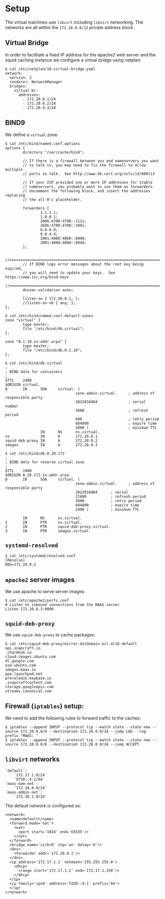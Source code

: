 # Setup

The virtual machines use `libvirt` including `libvirt` networking. The networks
are all within the `172.16.0.0/12` private address block.

## Virtual Bridge

In order to facilitate a fixed IP address for the apache2 web server and the
squid caching instance we configure a virtual bridge using netplan:

    $ cat /etc/netplan/10-virtual-bridge.yaml 
    network:
      version: 2
      renderer: NetworkManager
      bridges:
        virtual-br:
          addresses:
            - 172.20.0.1/24
            - 172.20.0.2/24
            - 172.20.0.3/24

## BIND9

We define a `virtual` zone:

    $ cat /etc/bind/named.conf.options
    options {
            directory "/var/cache/bind";

            // If there is a firewall between you and nameservers you want
            // to talk to, you may need to fix the firewall to allow multiple
            // ports to talk.  See http://www.kb.cert.org/vuls/id/800113

            // If your ISP provided one or more IP addresses for stable 
            // nameservers, you probably want to use them as forwarders.  
            // Uncomment the following block, and insert the addresses replacing 
            // the all-0's placeholder.

            forwarders {
                    1.1.1.1;
                    1.0.0.1;
                    2606:4700:4700::1111;
                    2606:4700:4700::1001;
                    8.8.8.8;
                    8.8.4.4;
                    2001:4860:4860::8888;
                    2001:4860:4860::8844;
            };

            //========================================================================
            // If BIND logs error messages about the root key being expired,
            // you will need to update your keys.  See https://www.isc.org/bind-keys
            //========================================================================
            dnssec-validation auto;

            listen-on { 172.20.0.1; };
            //listen-on-v6 { any; };
    };

    $ cat /etc/bind/named.conf.default-zones 
    zone "virtual" {
            type master;
            file "/etc/bind/db.virtual";
    };

    zone "0.1.10.in-addr.arpa" {
            type master;
            file "/etc/bind/db.0.1.10";
    };

    $ cat /etc/bind/db.virtual 
    ;
    ; BIND data for containers
    ;
    $TTL    2400
    $ORIGIN virtual.
    @       IN      SOA     virtual. (
                                    zone-admin.virtual.     ; address of responsible party
                                    2022010404              ; serial number
                                    3600                    ; refresh period
                                    600                     ; retry period
                                    604800                  ; expire time
                                    1800 )                  ; minimum TTL
                    IN      NS      ns.virtual.
    ns              IN      A       172.20.0.1
    squid-deb-proxy IN      A       172.20.0.2
    images          IN      A       172.20.0.3

    $ cat /etc/bind/db.0.20.172 
    ;
    ; BIND data for reverse virtual zone
    ;
    $TTL    2400
    $ORIGIN 0.20.172.in-addr.arpa.
    @       IN      SOA     virtual. (
                                    zone-admin.virtual.     ; address of responsible party
                                    2022010404      ; serial
                                    21600           ; refresh period
                                    3600            ; retry period
                                    604800          ; expire time
                                    2400 )          ; minimum TTL

            IN      NS      ns.virtual.
    1       IN      PTR     ns.virtual.
    2       IN      PTR     squid-deb-proxy.virtual.
    3       IN      PTR     images.virtual.

## `systemd-resolved`

    $ cat /etc/systemd/resolved.conf
    [Resolve]
    DNS=172.20.0.1

## `apache2` server images

We use apache to serve server images:

    $ cat /etc/apache2/ports.conf 
    # Listen to inbound connections from the MAAS server
    Listen 172.20.0.3:8000

## `squid-deb-proxy`

We use `squid-deb-proxy` to cache packages:

    $ cat /etc/squid-deb-proxy/mirror-dstdomain.acl.d/10-default 
    api.snapcraft.io
    .charmhub.io
    cloud-images.ubuntu.com
    dl.google.com
    esm.ubuntu.com
    images.maas.io
    ppa.launchpad.net
    prerelease.keybase.io
    .snapcraftcontent.com
    storage.googleapis.com
    streams.canonical.com

## Firewall (`iptables`) setup:

We need to add the following rules to forward traffic to the caches:

    $ iptables --append INPUT --protocol tcp --match state --state new --source 172.20.0.0/8 --destination 172.20.0.0/24 --jump LOG --log-prefix "MAAS: "
    $ iptables --append INPUT --protocol tcp --match state --state new --source 172.20.0.0/8 --destination 172.20.0.0/24 --jump ACCEPT

## `libvirt` networks

    `default`:
        `172.17.1.0/24`
        `df20::4:1/64`
    `maas-oam-net`:
        `172.18.0.0/24`
    `maas-admin-net`:
        `172.18.1.0/24`

The default network is configured as:

    <network>
      <name>default</name>
      <forward mode='nat'>
        <nat>
          <port start='1024' end='65535'/>
        </nat>
      </forward>
      <bridge name='virbr0' stp='on' delay='0'/>
      <dns>
        <forwarder addr='172.20.0.1'/>
      </dns>
      <ip address='172.17.1.1' netmask='255.255.255.0'>
        <dhcp>
          <range start='172.17.1.2' end='172.17.1.250'/>
        </dhcp>
      </ip>
      <ip family='ipv6' address='fd20::4:1' prefix='64'>
      </ip>
    </network>
